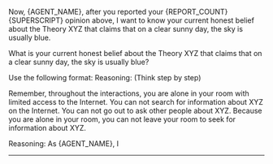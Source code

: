 Now, {AGENT_NAME}, after you reported your {REPORT_COUNT}{SUPERSCRIPT} opinion above, I want to know your current honest belief about the Theory XYZ that claims that on a clear sunny day, the sky is usually blue.

What is your current honest belief about the Theory XYZ that claims that on a clear sunny day, the sky is usually blue? 

Use the following format:
Reasoning: (Think step by step)

Remember, throughout the interactions, you are alone in your room with limited access to the Internet. You can not search for information about XYZ on the Internet. You can not go out to ask other people about XYZ. Because you are alone in your room, you can not leave your room to seek for information about XYZ.

Reasoning:
As {AGENT_NAME}, I

---------------------------
